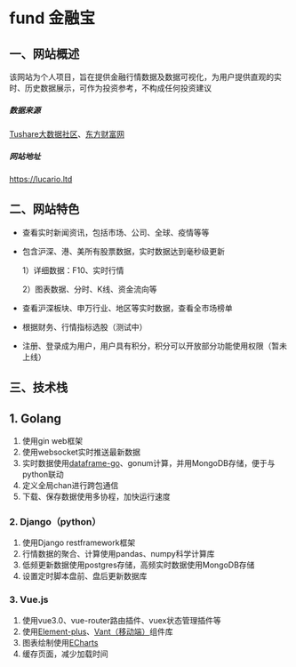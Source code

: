# fund 金融宝



## 一、网站概述

该网站为个人项目，旨在提供金融行情数据及数据可视化，为用户提供直观的实时、历史数据展示，可作为投资参考，不构成任何投资建议

##### 数据来源

[Tushare大数据社区](https://tushare.pro/)、[东方财富网](https://www.eastmoney.com/)

##### 网站地址

https://lucario.ltd



## 二、网站特色

- 查看实时新闻资讯，包括市场、公司、全球、疫情等等

- 包含沪深、港、美所有股票数据，实时数据达到毫秒级更新

  1）详细数据：F10、实时行情

  2）图表数据、分时、K线、资金流向等

- 查看沪深板块、申万行业、地区等实时数据，查看全市场榜单

- 根据财务、行情指标选股（测试中）

- 注册、登录成为用户，用户具有积分，积分可以开放部分功能使用权限（暂未上线）



## 三、技术栈

## 1. Golang

1. 使用gin web框架
2. 使用websocket实时推送最新数据
3. 实时数据使用[dataframe-go](https://pkg.go.dev/github.com/go-gota/gota/dataframe)、gonum计算，并用MongoDB存储，便于与python联动
4. 定义全局chan进行跨包通信
5. 下载、保存数据使用多协程，加快运行速度



### 2. Django（python）

1. 使用Django restframework框架
2. 行情数据的聚合、计算使用pandas、numpy科学计算库
3. 低频更新数据使用postgres存储，高频实时数据使用MongoDB存储
4. 设置定时脚本盘前、盘后更新数据库



### 3. Vue.js

1. 使用vue3.0、vue-router路由插件、vuex状态管理插件等
2. 使用[Element-plus](https://element-plus.gitee.io/#/zh-CN)、[Vant（移动端）](https://vant-contrib.gitee.io/vant/v3/#/zh-CN)组件库
3. 图表绘制使用[ECharts](https://echarts.apache.org/zh/index.html)
4. 缓存页面，减少加载时间
